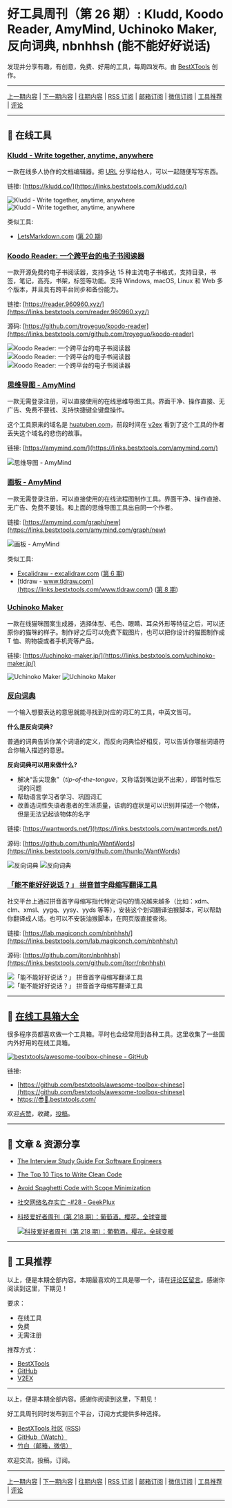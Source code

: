 # 好工具周刊（第 26 期）: Kludd, Koodo Reader, AmyMind, Uchinoko Maker, 反向词典, nbnhhsh (能不能好好说话)

发现并分享有趣，有创意，免费、好用的工具，每周四发布。由 [BestXTools](https://www.bestxtools.com/) 创作。

---

[上一期内容](https://github.com/bestxtools/weekly-cn/blob/main/docs/issue-25.md) | [下一期内容](https://github.com/bestxtools/weekly-cn/blob/main/docs/issue-27.md) | [往期内容](https://github.com/bestxtools/weekly-cn) | [RSS 订阅](https://discuss-cn.bestxtools.com/t/weekly) | [邮箱订阅](https://bestxtools.zhubai.love/?subscribe=1) | [微信订阅](https://discuss-cn.bestxtools.com/d/5/2) | [工具推荐](https://discuss-cn.bestxtools.com/t/tools) | [评论](https://discuss-cn.bestxtools.com/d/70/3)

---

## 🌈 在线工具

### [Kludd - Write together, anytime, anywhere](https://links.bestxtools.com/kludd.co/)

一款在线多人协作的文档编辑器。把 [URL](https://links.bestxtools.com/kludd.co/cl6yee825001k3b66mpgdn6pv0) 分享给他人，可以一起随便写写东西。

链接: [https://kludd.co/](https://links.bestxtools.com/kludd.co/)

![Kludd - Write together, anytime, anywhere](https://cdn.jsdelivr.net/gh/bestxtools/weekly-cn@main/images/2022-08-18-10-20-01.png)
![Kludd - Write together, anytime, anywhere](https://cdn.jsdelivr.net/gh/bestxtools/weekly-cn@main/images/2022-08-18-10-20-02.png)

类似工具:

- [LetsMarkdown.com](https://links.bestxtools.com/letsmarkdown.com/) ([第 20 期](https://discuss-cn.bestxtools.com/d/57))

### [Koodo Reader: 一个跨平台的电子书阅读器](https://links.bestxtools.com/reader.960960.xyz/)

一款开源免费的电子书阅读器，支持多达 15 种主流电子书格式，支持目录，书签，笔记，高亮，书架，标签等功能。支持 Windows, macOS, Linux 和 Web 多个版本，并且具有跨平台同步和备份能力。

链接: [https://reader.960960.xyz/](https://links.bestxtools.com/reader.960960.xyz/)

源码: [https://github.com/troyeguo/koodo-reader](https://links.bestxtools.com/github.com/troyeguo/koodo-reader)

![Koodo Reader: 一个跨平台的电子书阅读器](https://cdn.jsdelivr.net/gh/bestxtools/weekly-cn@main/images/2022-08-17-23-15-02.png)
![Koodo Reader: 一个跨平台的电子书阅读器](https://cdn.jsdelivr.net/gh/bestxtools/weekly-cn@main/images/2022-08-17-23-15-03.png)
![Koodo Reader: 一个跨平台的电子书阅读器](https://cdn.jsdelivr.net/gh/bestxtools/weekly-cn@main/images/2022-08-17-23-15-04.png)

### [思维导图 - AmyMind](https://links.bestxtools.com/amymind.com/)

一款无需登录注册，可以直接使用的在线思维导图工具。界面干净、操作直接、无广告、免费不要钱、支持快捷键全键盘操作。

这个工具原来的域名是 [huatuben.com](https://links.bestxtools.com/amymind.com/)，前段时间在 [v2ex](https://links.bestxtools.com/www.v2ex.com/t/867078) 看到了这个工具的作者丢失这个域名的悲伤的故事。

链接: [https://amymind.com/](https://links.bestxtools.com/amymind.com/)

![思维导图 - AmyMind](https://cdn.jsdelivr.net/gh/bestxtools/weekly-cn@main/images/2022-08-18-14-17-01.png)

### [画板 - AmyMind](https://links.bestxtools.com/amymind.com/graph/new)

一款无需登录注册，可以直接使用的在线流程图制作工具。界面干净、操作直接、无广告、免费不要钱。和上面的思维导图工具出自同一个作者。

链接: [https://amymind.com/graph/new](https://links.bestxtools.com/amymind.com/graph/new)

![画板 - AmyMind](https://cdn.jsdelivr.net/gh/bestxtools/weekly-cn@main/images/2022-08-18-14-38-01.png)

类似工具:

- [Excalidraw - excalidraw.com](https://links.bestxtools.com/excalidraw.com/) ([第 6 期](https://discuss-cn.bestxtools.com/d/14))
- [tldraw - www.tldraw.com](https://links.bestxtools.com/www.tldraw.com/) ([第 8 期](https://discuss-cn.bestxtools.com/d/22))

### [Uchinoko Maker](https://links.bestxtools.com/uchinoko-maker.jp/)

一款在线猫咪图案生成器，选择体型、毛色、眼睛、耳朵外形等特征之后，可以还原你的猫咪的样子。制作好之后可以免费下载图片，也可以把你设计的猫图制作成 T 恤、购物袋或者手机壳等产品。

链接: [https://uchinoko-maker.jp/](https://links.bestxtools.com/uchinoko-maker.jp/)

![Uchinoko Maker](https://cdn.jsdelivr.net/gh/bestxtools/weekly-cn@main/images/2022-08-17-23-30-01.png)
![Uchinoko Maker](https://cdn.jsdelivr.net/gh/bestxtools/weekly-cn@main/images/2022-08-17-23-30-02.png)

### [反向词典](https://links.bestxtools.com/wantwords.net/)

一个输入想要表达的意思就能寻找到对应的词汇的工具，中英文皆可。

**什么是反向词典?**

普通的词典告诉你某个词语的定义，而反向词典恰好相反，可以告诉你哪些词语符合你输入描述的意思。

**反向词典可以用来做什么?**

- 解决“舌尖现象”（_tip-of-the-tongue_，又称话到嘴边说不出来），即暂时性忘词的问题
- 帮助语言学习者学习、巩固词汇
- 改善选词性失语者患者的生活质量，该病的症状是可以识别并描述一个物体，但是无法记起该物体的名字

链接: [https://wantwords.net/](https://links.bestxtools.com/wantwords.net/)

源码: [https://github.com/thunlp/WantWords](https://links.bestxtools.com/github.com/thunlp/WantWords)

![反向词典](https://cdn.jsdelivr.net/gh/bestxtools/weekly-cn@main/images/2022-08-18-09-42-01.png)
![反向词典](https://cdn.jsdelivr.net/gh/bestxtools/weekly-cn@main/images/2022-08-18-09-42-02.png)

### [「能不能好好说话？」 拼音首字母缩写翻译工具](https://links.bestxtools.com/lab.magiconch.com/nbnhhsh/)

社交平台上通过拼音首字母缩写指代特定词句的情况越来越多（比如：xdm、clm、xmsl、yygq、yysy、yyds 等等），安装这个划词翻译油猴脚本，可以帮助你翻译成人话。也可以不安装油猴脚本，在网页版直接查询。

链接: [https://lab.magiconch.com/nbnhhsh/](https://links.bestxtools.com/lab.magiconch.com/nbnhhsh/)

源码: [https://github.com/itorr/nbnhhsh](https://links.bestxtools.com/github.com/itorr/nbnhhsh)

![「能不能好好说话？」 拼音首字母缩写翻译工具](https://cdn.jsdelivr.net/gh/bestxtools/weekly-cn@main/images/2022-08-18-00-57-01.png)
![「能不能好好说话？」 拼音首字母缩写翻译工具](https://cdn.jsdelivr.net/gh/bestxtools/weekly-cn@main/images/2022-08-18-00-57-02.png)

---

## 🧰 [在线工具箱大全](https://awesome-toolbox-chinese.bestxtools.com/)

很多程序员都喜欢做一个工具箱。平时也会经常用到各种工具。这里收集了一些国内外好用的在线工具箱。

[![bestxtools/awesome-toolbox-chinese - GitHub](https://gh-card.dev/repos/bestxtools/awesome-toolbox-chinese.svg?fullname=)](https://github.com/bestxtools/awesome-toolbox-chinese)

链接:

- [https://github.com/bestxtools/awesome-toolbox-chinese](https://github.com/bestxtools/awesome-toolbox-chinese)
- [https://😎🧰.bestxtools.com/](https://😎🧰.bestxtools.com/)

欢迎[点赞](https://github.com/bestxtools/awesome-toolbox-chinese)，收藏，[投稿](https://github.com/bestxtools/awesome-toolbox-chinese/issues)。

---

## 🌈 文章 & 资源分享

- [The Interview Study Guide For Software Engineers](https://links.bestxtools.com/dev.to/seattledataguy/the-interview-study-guide-for-software-engineers-764)
- [The Top 10 Tips to Write Clean Code](https://links.bestxtools.com/technologywolf.net/the-top-10-tips-to-write-clean-code/)
- [Avoid Spaghetti Code with Scope Minimization](https://links.bestxtools.com/massimo-nazaria.github.io/blog/2022/02/10/avoid-spaghetti-code-with-scope-minimization.html)
- [社交网络名存实亡 -#28 - GeekPlux](https://links.bestxtools.com/geekplux.zhubai.love/posts/2171646849340497920)
- [科技爱好者周刊（第 218 期）：葡萄酒，樱花，全球变暖](https://links.bestxtools.com/www.ruanyifeng.com/blog/2022/08/weekly-issue-218.html)

  [![科技爱好者周刊（第 218 期）：葡萄酒，樱花，全球变暖](https://cdn.jsdelivr.net/gh/bestxtools/weekly-cn@main/images/2022-08-17-23-02-01.png)](https://links.bestxtools.com/www.ruanyifeng.com/blog/2022/08/weekly-issue-218.html)

---

## 🌈 工具推荐

以上，便是本期全部内容。本期最喜欢的工具是哪一个，请在[评论区留言](https://discuss-cn.bestxtools.com/d/70/3)。感谢你阅读到这里，下期见！

要求：

- 在线工具
- 免费
- 无需注册

推荐方式：

- [BestXTools](https://discuss-cn.bestxtools.com/d/8)
- [GitHub](https://github.com/bestxtools/weekly-cn/issues)
- [V2EX](https://links.bestxtools.com/www.v2ex.com/t/836201?r=BestXTools)

---

以上，便是本期全部内容。感谢你阅读到这里，下期见！

好工具周刊同时发布到三个平台，订阅方式提供多种选择。

- [BestXTools 社区](https://discuss-cn.bestxtools.com/t/weekly) ([RSS](https://discuss-cn.bestxtools.com/atom/t/weekly/discussions))
- [GitHub（Watch）](https://github.com/bestxtools/weekly-cn)
- [竹白（邮箱，微信）](https://bestxtools.zhubai.love/?subscribe=1)

欢迎交流，投稿，订阅。

---

[上一期内容](https://github.com/bestxtools/weekly-cn/blob/main/docs/issue-25.md) | [下一期内容](https://github.com/bestxtools/weekly-cn/blob/main/docs/issue-27.md) | [往期内容](https://github.com/bestxtools/weekly-cn) | [RSS 订阅](https://discuss-cn.bestxtools.com/t/weekly) | [邮箱订阅](https://bestxtools.zhubai.love/?subscribe=1) | [微信订阅](https://discuss-cn.bestxtools.com/d/5/2) | [工具推荐](https://discuss-cn.bestxtools.com/t/tools) | [评论](https://discuss-cn.bestxtools.com/d/70/3)

---

